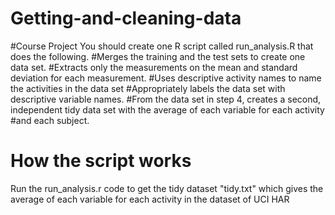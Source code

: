 # Getting-and-cleaning-data
#Course Project
You should create one R script called run_analysis.R that does the following. 
#Merges the training and the test sets to create one data set.
#Extracts only the measurements on the mean and standard deviation for each measurement. 
#Uses descriptive activity names to name the activities in the data set
#Appropriately labels the data set with descriptive variable names. 
#From the data set in step 4, creates a second, independent tidy data set with the average of each variable for each activity #and each subject.

# How the script works
Run the run_analysis.r code to get the tidy dataset "tidy.txt" which gives the average of each variable for each activity in the dataset of UCI HAR
